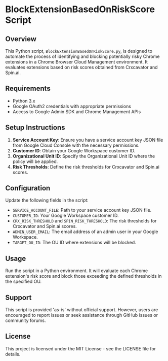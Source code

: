 # BlockExtensionBasedOnRiskScore Script

## Overview
This Python script, `BlockExtensionBasedOnRiskScore.py`, is designed to automate the process of identifying and blocking potentially risky Chrome extensions in a Chrome Browser Cloud Management environment. It evaluates extensions based on risk scores obtained from Crxcavator and Spin.ai.

## Requirements
- Python 3.x
- Google OAuth2 credentials with appropriate permissions
- Access to Google Admin SDK and Chrome Management APIs

## Setup Instructions
1. **Service Account Key**: Ensure you have a service account key JSON file from Google Cloud Console with the necessary permissions.
2. **Customer ID**: Obtain your Google Workspace customer ID.
3. **Organizational Unit ID**: Specify the Organizational Unit ID where the policy will be applied.
4. **Risk Thresholds**: Define the risk thresholds for Crxcavator and Spin.ai scores.

## Configuration
Update the following fields in the script:
- `SERVICE_ACCOUNT_FILE`: Path to your service account key JSON file.
- `CUSTOMER_ID`: Your Google Workspace customer ID.
- `CRX_RISK_THRESHOLD` and `SPIN_RISK_THRESHOLD`: The risk thresholds for Crxcavator and Spin.ai scores.
- `ADMIN_USER_EMAIL`: The email address of an admin user in your Google Workspace.
- `TARGET_OU_ID`: The OU ID where extensions will be blocked.

## Usage
Run the script in a Python environment. It will evaluate each Chrome extension's risk score and block those exceeding the defined thresholds in the specified OU.

## Support
This script is provided 'as-is' without official support. However, users are encouraged to report issues or seek assistance through GitHub issues or community forums.

## License
This project is licensed under the MIT License - see the LICENSE file for details.
